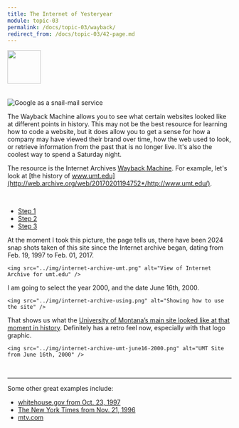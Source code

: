 ```yaml
---
title: The Internet of Yesteryear
module: topic-03
permalink: /docs/topic-03/wayback/
redirect_from: /docs/topic-03/42-page.md
---
```


<img src="./../../../img/arrow-divider.svg" style="width: 75px; border: none; margin: 0px 0 20px 0" />

![Google as a snail-mail service](../img/google-classic.jpg)

The Wayback Machine allows you to see what certain websites looked like at different points in history. This may not be the best resource for learning how to code a website, but it does allow you to get a sense for how a company may have viewed their brand over time, how the web used to look, or retrieve information from the past that is no longer live. It's also the coolest way to spend a Saturday night.

The resource is the Internet Archives [Wayback Machine](https://archive.org). For example, let's look at [the history of www.umt.edu](http://web.archive.org/web/20170201194752*/http://www.umt.edu/).

<br />

<ul class="nav nav-tabs">
  <li class="active"><a href="#step1" data-toggle="tab">Step 1</a></li>
  <li><a href="#step2" data-toggle="tab">Step 2</a></li>
  <li><a href="#step3" data-toggle="tab">Step 3</a></li>
</ul>
<div id="myTabContent" class="tab-content">
  <div class="tab-pane fade active in" id="step1">
    <p>At the moment I took this picture, the page tells us, there have been 2024 snap shots taken of this site since the Internet archive began, dating from Feb. 19, 1997 to Feb. 01, 2017.</p>

    <img src="../img/internet-archive-umt.png" alt="View of Internet Archive for umt.edu" />
  </div>
  <div class="tab-pane fade" id="step2">
    <p>I am going to select the year 2000, and the date June 16th, 2000.</p>

    <img src="../img/internet-archive-using.png" alt="Showing how to use the site" />
  </div>
  <div class="tab-pane fade" id="step3">
    <p>That shows us what the <a href="http://web.archive.org/web/20000616104233/http://www.umt.edu/" target="_blank">University of Montana’s main site looked like at that moment in history</a>. Definitely has a retro feel now, especially with that logo graphic.</p>

    <img src="../img/internet-archive-umt-june16-2000.png" alt="UMT Site from June 16th, 2000" />
  </div>
</div>

<br />

<hr>

Some other great examples include:

- [whitehouse.gov from Oct. 23, 1997](https://web.archive.org/web/19971023010656/http://www3.whitehouse.gov:80/)
- [The New York Times from Nov. 21, 1996](https://web.archive.org/web/19961121230155/http://nytimes.com/)
- [mtv.com](http://web.archive.org/web/19961222031059/http://www.mtv.com/)
